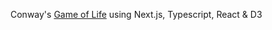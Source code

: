 Conway's [Game of Life](https://en.wikipedia.org/wiki/Conway%27s_Game_of_Life) using Next.js, Typescript, React & D3
